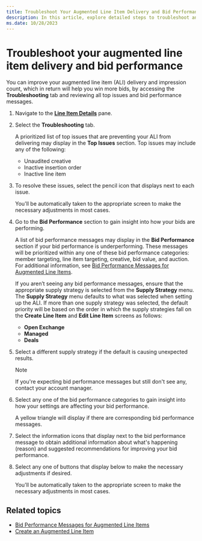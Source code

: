 ```yaml
---
title: Troubleshoot Your Augmented Line Item Delivery and Bid Performance
description: In this article, explore detailed steps to troubleshoot and enhance Augmented Line Item (ALI) delivery, bid performance, and impression count.
ms.date: 10/28/2023
---
```


# Troubleshoot your augmented line item delivery and bid performance

You can improve your augmented line item (ALI) delivery and impression count, which in return will help you win more bids, by accessing the **Troubleshooting** tab and reviewing all top issues and bid performance messages.

1. Navigate to the **[Line Item Details](view-line-item-details.md)** pane.
1. Select the **Troubleshooting** tab.

    A prioritized list of top issues that are preventing your ALI from delivering may display in the **Top Issues** section. Top issues may include any of the following:
    - Unaudited creative
    - Inactive insertion order
    - Inactive line item
1. To resolve these issues, select the pencil icon that displays next to each issue.

    You'll be automatically taken to the appropriate screen to make the necessary adjustments in most cases.
1. Go to the **Bid Performance** section to gain insight into how your bids are performing.

    A list of bid performance messages may display in the **Bid Performance** section if your bid performance is underperforming. These messages will be prioritized within any one of these bid performance categories: member targeting, line item targeting, creative, bid value, and auction. For additional information, see [Bid Performance Messages for Augmented Line Items](bid-performance-messages-for-augmented-line-items.md).

    If you aren’t seeing any bid performance messages, ensure that the appropriate supply strategy is selected from the **Supply Strategy** menu. The **Supply Strategy** menu defaults to what was selected when setting up the ALI. If more than one supply strategy was selected, the default priority will be based on the order in which the supply strategies fall on the **Create Line Item** and **Edit Line Item** screens as follows:
    - **Open Exchange**
    - **Managed**
    - **Deals**
1. Select a different supply strategy if the default is causing unexpected results.

    > [!NOTE]
    > If you're expecting bid performance messages but still don't see any, contact your account manager.
1. Select any one of the bid performance categories to gain insight into how your settings are affecting your bid performance.

    A yellow triangle will display if there are corresponding bid performance messages.
1. Select the information icons that display next to the bid performance message to obtain additional information about what's happening (reason) and suggested recommendations for improving your bid performance.
1. Select any one of buttons that display below to make the necessary adjustments if desired.

    You'll be automatically taken to the appropriate screen to make the necessary adjustments in most cases.

## Related topics

- [Bid Performance Messages for Augmented Line Items](bid-performance-messages-for-augmented-line-items.md)
- [Create an Augmented Line Item](create-an-augmented-line-item-ali.md)
